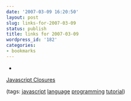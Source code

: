 ```yaml
---
date: '2007-03-09 16:20:50'
layout: post
slug: links-for-2007-03-09
status: publish
title: links for 2007-03-09
wordpress_id: '182'
categories:
- bookmarks
---
```



	
  * 
		

[Javascript Closures](http://jibbering.com/faq/faq_notes/closures.html)


		

(tags: [javascript](http://del.icio.us/eob/javascript) [language](http://del.icio.us/eob/language) [programming](http://del.icio.us/eob/programming) [tutorial](http://del.icio.us/eob/tutorial))


	



